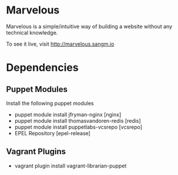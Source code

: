 # Marvelous
Marvelous is a simple/intuitive way of building a website without any technical knowledge.

To see it live, visit http://marvelous.sangm.io

# Dependencies
## Puppet Modules
Install the following puppet modules
+ puppet module install jfryman-nginx [nginx]
+ puppet module install thomasvandoren-redis [redis]
+ puppet module install puppetlabs-vcsrepo [vcsrepo]
+ EPEL Repository [epel-release]

## Vagrant Plugins
+ vagrant plugin install vagrant-librarian-puppet

